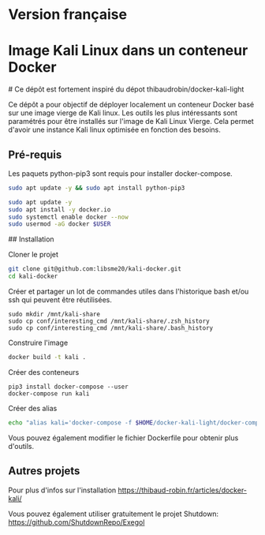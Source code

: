 # Version française

# Image Kali Linux dans un conteneur Docker

# Ce dépôt est fortement inspiré du dépot thibaudrobin/docker-kali-light

Ce dépôt a pour objectif de déployer localement un conteneur Docker basé sur une image vierge de Kali linux. 
Les outils les plus intéressants sont paramétrés pour être installés sur l'image de Kali Linux Vierge.
Cela permet d'avoir une instance Kali linux optimisée en fonction des besoins.

## Pré-requis

Les paquets python-pip3 sont requis pour installer docker-compose.
```bash
sudo apt update -y && sudo apt install python-pip3
```


```bash
sudo apt update -y
sudo apt install -y docker.io 
sudo systemctl enable docker --now
sudo usermod -aG docker $USER
```


## Installation

Cloner le projet

```bash
git clone git@github.com:libsme20/kali-docker.git
cd kali-docker
```

Créer et partager un lot de commandes utiles dans l'historique bash et/ou ssh qui peuvent être réutilisées. 

```
sudo mkdir /mnt/kali-share
sudo cp conf/interesting_cmd /mnt/kali-share/.zsh_history
sudo cp conf/interesting_cmd /mnt/kali-share/.bash_history
```

Construire l'image

```bash
docker build -t kali .
```

Créer des conteneurs

```
pip3 install docker-compose --user
docker-compose run kali
```

Créer des alias

```bash
echo "alias kali='docker-compose -f $HOME/docker-kali-light/docker-compose.yml run kali-light'" >> .bashrc && source .bashrc
```

Vous pouvez également modifier le fichier Dockerfile pour obtenir plus d'outils.


## Autres projets


Pour plus d'infos sur l'installation https://thibaud-robin.fr/articles/docker-kali/

Vous pouvez également utiliser gratuitement le projet Shutdown: https://github.com/ShutdownRepo/Exegol

